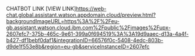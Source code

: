 CHATBOT LINK [VIEW LINK]https://web-chat.global.assistant.watson.appdomain.cloud/preview.html?backgroundImageURL=https%3A%2F%2Feu-gb.assistant.watson.cloud.ibm.com%2Fpublic%2Fimages%2Fupx-2607efc7-375b-465c-9e61-399a0f694519%3A%3A19d9aaec-d13a-4a4f-b427-df1bebf0daf1&integrationID=66576f0c-5408-4edc-803b-d9de1f553e8b&region=eu-gb&serviceInstanceID=2607efc
